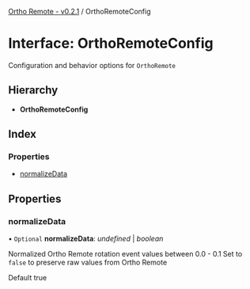 [Ortho Remote - v0.2.1](../README.md) / OrthoRemoteConfig

# Interface: OrthoRemoteConfig

Configuration and behavior options for `OrthoRemote`

## Hierarchy

* **OrthoRemoteConfig**

## Index

### Properties

* [normalizeData](orthoremoteconfig.md#normalizedata)

## Properties

### normalizeData

• `Optional` **normalizeData**: *undefined* \| *boolean*

Normalized Ortho Remote rotation event values between 0.0 - 0.1
Set to `false` to preserve raw values from Ortho Remote

Default true
